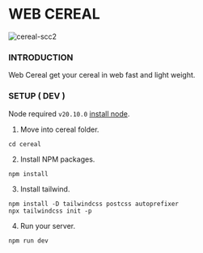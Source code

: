 # WEB CEREAL

![cereal-scc2](https://github.com/segin-GH/web-cereal/assets/98380527/b0314f50-1c09-4c0d-90fc-e6041abff6bd)



### INTRODUCTION
Web Cereal get your cereal in web fast and light weight.

### SETUP ( DEV )
Node required `v20.10.0` [install node](https://github.com/nodesource/distributions).

1. Move into cereal folder.
```
cd cereal
```
2. Install NPM packages.
```
npm install
```
3. Install tailwind.
```
npm install -D tailwindcss postcss autoprefixer
npx tailwindcss init -p
```
4. Run your server.
```
npm run dev
```
